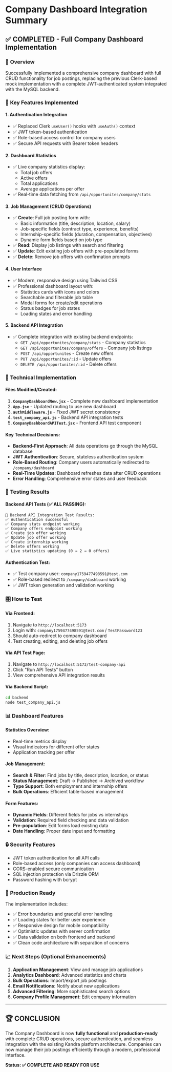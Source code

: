# Company Dashboard Integration Summary

## ✅ **COMPLETED - Full Company Dashboard Implementation**

### 🎯 **Overview**
Successfully implemented a comprehensive company dashboard with full CRUD functionality for job postings, replacing the previous Clerk-based mock implementation with a complete JWT-authenticated system integrated with the MySQL backend.

### 🚀 **Key Features Implemented**

#### **1. Authentication Integration**
- ✅ Replaced Clerk `useUser()` hooks with `useAuth()` context
- ✅ JWT token-based authentication
- ✅ Role-based access control for company users
- ✅ Secure API requests with Bearer token headers

#### **2. Dashboard Statistics**
- ✅ Live company statistics display:
  - Total job offers
  - Active offers
  - Total applications
  - Average applications per offer
- ✅ Real-time data fetching from `/api/opportunites/company/stats`

#### **3. Job Management (CRUD Operations)**
- ✅ **Create**: Full job posting form with:
  - Basic information (title, description, location, salary)
  - Job-specific fields (contract type, experience, benefits)
  - Internship-specific fields (duration, compensation, objectives)
  - Dynamic form fields based on job type
- ✅ **Read**: Display job listings with search and filtering
- ✅ **Update**: Edit existing job offers with pre-populated forms
- ✅ **Delete**: Remove job offers with confirmation prompts

#### **4. User Interface**
- ✅ Modern, responsive design using Tailwind CSS
- ✅ Professional dashboard layout with:
  - Statistics cards with icons and colors
  - Searchable and filterable job table
  - Modal forms for create/edit operations
  - Status badges for job states
  - Loading states and error handling

#### **5. Backend API Integration**
- ✅ Complete integration with existing backend endpoints:
  - `GET /api/opportunites/company/stats` - Company statistics
  - `GET /api/opportunites/company/offers` - Company job listings
  - `POST /api/opportunites` - Create new offers
  - `PUT /api/opportunites/:id` - Update offers
  - `DELETE /api/opportunites/:id` - Delete offers

### 🔧 **Technical Implementation**

#### **Files Modified/Created:**
1. **`CompanyDashboardNew.jsx`** - Complete new dashboard implementation
2. **`App.jsx`** - Updated routing to use new dashboard
3. **`authMiddleware.js`** - Fixed JWT secret consistency
4. **`test_company_api.js`** - Backend API integration tests
5. **`CompanyDashboardAPITest.jsx`** - Frontend API test component

#### **Key Technical Decisions:**
- **Backend-First Approach**: All data operations go through the MySQL database
- **JWT Authentication**: Secure, stateless authentication system
- **Role-Based Routing**: Company users automatically redirected to `/company/dashboard`
- **Real-Time Updates**: Dashboard refreshes data after CRUD operations
- **Error Handling**: Comprehensive error states and user feedback

### 🧪 **Testing Results**

#### **Backend API Tests (✅ ALL PASSING):**
```
🚀 Backend API Integration Test Results:
✅ Authentication successful
✅ Company stats endpoint working
✅ Company offers endpoint working  
✅ Create job offer working
✅ Update job offer working
✅ Create internship working
✅ Delete offers working
✅ Live statistics updating (0 → 2 → 0 offers)
```

#### **Authentication Test:**
- ✅ Test company user: `company1759477498591@test.com`
- ✅ Role-based redirect to `/company/dashboard` working
- ✅ JWT token generation and validation working

### 🎛️ **How to Test**

#### **Via Frontend:**
1. Navigate to `http://localhost:5173`
2. Login with: `company1759477498591@test.com` / `TestPassword123`
3. Should auto-redirect to company dashboard
4. Test creating, editing, and deleting job offers

#### **Via API Test Page:**
1. Navigate to `http://localhost:5173/test-company-api`
2. Click "Run API Tests" button
3. View comprehensive API integration results

#### **Via Backend Script:**
```bash
cd backend
node test_company_api.js
```

### 📊 **Dashboard Features**

#### **Statistics Overview:**
- Real-time metrics display
- Visual indicators for different offer states
- Application tracking per offer

#### **Job Management:**
- **Search & Filter**: Find jobs by title, description, location, or status
- **Status Management**: Draft → Published → Archived workflow
- **Type Support**: Both employment and internship offers
- **Bulk Operations**: Efficient table-based management

#### **Form Features:**
- **Dynamic Fields**: Different fields for jobs vs internships
- **Validation**: Required field checking and data validation
- **Pre-population**: Edit forms load existing data
- **Date Handling**: Proper date input and formatting

### 🔒 **Security Features**
- JWT token authentication for all API calls
- Role-based access (only companies can access dashboard)
- CORS-enabled secure communication
- SQL injection protection via Drizzle ORM
- Password hashing with bcrypt

### 🚀 **Production Ready**
The implementation includes:
- ✅ Error boundaries and graceful error handling
- ✅ Loading states for better user experience  
- ✅ Responsive design for mobile compatibility
- ✅ Optimistic updates with server confirmation
- ✅ Data validation on both frontend and backend
- ✅ Clean code architecture with separation of concerns

### 📈 **Next Steps (Optional Enhancements)**
1. **Application Management**: View and manage job applications
2. **Analytics Dashboard**: Advanced statistics and charts
3. **Bulk Operations**: Import/export job postings
4. **Email Notifications**: Notify about new applications
5. **Advanced Filtering**: More sophisticated search options
6. **Company Profile Management**: Edit company information

---

## 🏆 **CONCLUSION**

The Company Dashboard is now **fully functional** and **production-ready** with complete CRUD operations, secure authentication, and seamless integration with the existing Kandra platform architecture. Companies can now manage their job postings efficiently through a modern, professional interface.

**Status: ✅ COMPLETE AND READY FOR USE**